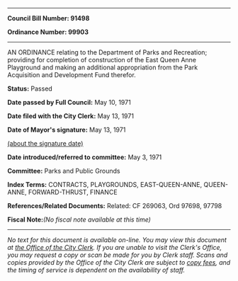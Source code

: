 

********

**Council Bill Number: 91498**
   
**Ordinance Number: 99903**
********

 AN ORDINANCE relating to the Department of Parks and Recreation; providing for completion of construction of the East Queen Anne Playground and making an additional appropriation from the Park Acquisition and Development Fund therefor.

**Status:** Passed
   
**Date passed by Full Council:** May 10, 1971
   
**Date filed with the City Clerk:** May 13, 1971
   
**Date of Mayor's signature:** May 13, 1971
   
[(about the signature date)](/~public/approvaldate.htm)
   
   
   
**Date introduced/referred to committee:** May 3, 1971
   
**Committee:** Parks and Public Grounds
   
   
**Index Terms:** CONTRACTS, PLAYGROUNDS, EAST-QUEEN-ANNE, QUEEN-ANNE, FORWARD-THRUST, FINANCE

**References/Related Documents:** Related: CF 269063, Ord 97698, 97798

**Fiscal Note:**_(No fiscal note available at this time)_
********

_No text for this document is available on-line. You may view this document at [the Office of the City Clerk](http://www.seattle.gov/leg/clerk/contactUs.htm). If you are unable to visit the Clerk's Office, you may request a copy or scan be made for you by Clerk staff. Scans and copies provided by the Office of the City Clerk are subject to [copy fees](http://clerk.seattle.gov/~public/clerkfees.htm), and the timing of service is dependent on the availability of staff._

